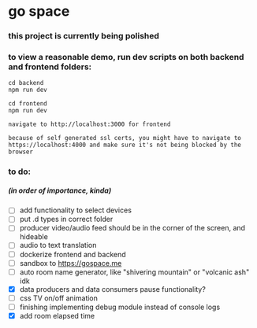 # go space

### this project is currently being polished
### to view a reasonable demo, run dev scripts on both backend and frontend folders:

```
cd backend
npm run dev

cd frontend 
npm run dev

navigate to http://localhost:3000 for frontend

because of self generated ssl certs, you might have to navigate to https://localhost:4000 and make sure it's not being blocked by the browser
```

### to do: 
##### (in order of importance, kinda)
- [ ] add functionality to select devices
- [ ] put .d types in correct folder
- [ ] producer video/audio feed should be in the corner of the screen, and hideable
- [ ] audio to text translation 
- [ ] dockerize frontend and backend
- [ ] sandbox to https://gospace.me
- [ ] auto room name generator, like "shivering mountain" or "volcanic ash" idk
- [X] data producers and data consumers pause functionality?
- [ ] css TV on/off animation
- [ ] finishing implementing debug module instead of console logs
- [X] add room elapsed time

